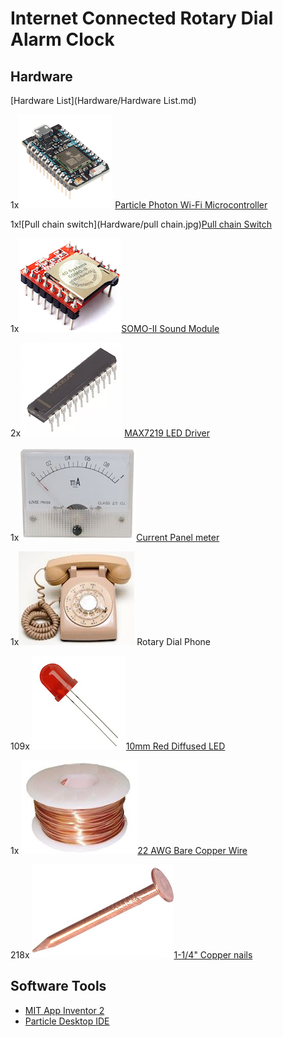 # Internet Connected Rotary Dial Alarm Clock

## Hardware

[Hardware List](Hardware/Hardware List.md)

1x![Photon](Hardware/photon.jpg) [Particle Photon Wi-Fi Microcontroller](https://store.particle.io/products/photon)

1x![Pull chain switch](Hardware/pull chain.jpg)[Pull chain Switch](https://www.sparkfun.com/products/retired/11136)

1x![Somo II](Hardware/somoII.jpg)[SOMO-II Sound Module ](http://www.4dsystems.com.au/product/SOMO_II/)

2x![MAX7219 LED Driver](Hardware/maxchip.png) [MAX7219 LED Driver](http://www.digikey.com/products/en?keywords=MAX7219CNG%2B-ND)

1x![DC Panel meter](Hardware/panelmeter.jpg)[Current Panel meter](http://www.allelectronics.com/item/pmd-1ma/1-ma-dc-panel-meter/1.html)

1x![Rotary Phone](Hardware/rotary.jpeg) Rotary Dial Phone

109x ![10mm Red LED](Hardware/led.jpg)[10mm Red Diffused LED](http://www.ebay.com/itm/50pcs-LED-10mm-Red-Color-Red-Light-Diffused-Round-Top-Light-Emitting-Diodes-USA-/122017197469?hash=item1c68caad9d)

1x ![Copper Wire Spool](Hardware/wirespool.jpg)[22 AWG Bare Copper Wire](https://www.mcmaster.com/#8873k19/=1644fnh)

218x ![Copper Nail](Hardware/nail.jpg)[1-1/4" Copper nails](https://www.mcmaster.com/#97952a101/=1644ghc)

## Software Tools

- [MIT App Inventor 2](http://ai2.appinventor.mit.edu/)
- [Particle Desktop IDE](https://www.particle.io/products/development-tools/particle-desktop-ide)
